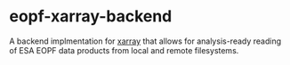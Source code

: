 # eopf-xarray-backend

A backend implmentation for [xarray]() that allows for analysis-ready reading of ESA 
EOPF data products from local and remote filesystems.
